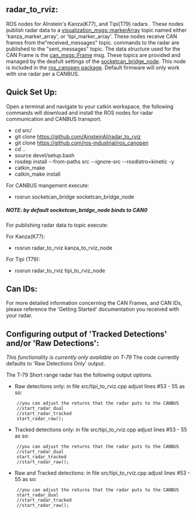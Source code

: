 ## radar_to_rviz:
ROS nodes for AInstein's Kanza(K77), and Tipi(T79) radars .  These nodes publish radar data to a [visualization_msgs::markerArray](http://docs.ros.org/api/visualization_msgs/html/msg/MarkerArray.html) topic named either 'kanza_marker_array', or 'tipi_marker_array'. These nodes receive CAN frames from the"received_messages" topic. commands to the radar are published to the "sent_messages" topic.  The data structure used for the CAN Frame is the [can_msgs::Frame](http://docs.ros.org/api/can_msgs/html/msg/Frame.html) msg. These topics are provided and managed by the deafult settings of the [socketcan_bridge_node](http://wiki.ros.org/socketcan_bridge?distro=lunar). This node is included in the [ros_canopen package](http://wiki.ros.org/ros_canopen?distro=lunar).  Default firmware will only work with one radar per a CANBUS.

## Quick Set Up:
Open a terminal and navigate to your catkin workspace, the following commands will download and install the ROS nodes for radar communication and CANBUS transport.


- cd src/
- git clone https://github.com/AinsteinAI/radar_to_rviz
- git clone https://github.com/ros-industrial/ros_canopen
- cd ..
- source devel/setup.bash
- rosdep install --from-paths src --ignore-src --rosdistro=kinetic -y
- catkin_make
- catkin_make install


For CANBUS mangement execute:

- rosrun socketcan_bridge socketcan_bridge_node
##### NOTE: by default socketcan_bridge_node binds to CAN0


For publishing radar data to topic execute:

For Kanza(K77):
- rosrun radar_to_rviz kanza_to_rviz_node

For Tipi (T79):
- rosrun radar_to_rviz tipi_to_rviz_node

## Can IDs:

For more detailed information concerning the CAN Frames, and CAN IDs, please reference the 'Getting Started' documentation you received with your radar.

## Configuring output of 'Tracked Detections' and/or 'Raw Detections':
*This functionality is currently only available on T-79* 
The code currently defaults to 'Raw Detections Only' output.

The T-79 Short range radar has the following output options.

- Raw detections only:  in file src/tipi_to_rviz.cpp adjust lines #53 - 55 as so:
```
    //you can adjust the returns that the radar puts to the CANBUS
    //start_radar_dual
    //start_radar_tracked
    start_radar_raw();
```

- Tracked detections only: in file src/tipi_to_rviz.cpp adjust lines #53 - 55 as so:
```
    //you can adjust the returns that the radar puts to the CANBUS
    //start_radar_dual
    start_radar_tracked
    //start_radar_raw();
```

- Raw and Tracked detections: in file src/tipi_to_rviz.cpp adjust lines #53 - 55 as so:
```
    //you can adjust the returns that the radar puts to the CANBUS
    start_radar_dual
    //start_radar_tracked
    //start_radar_raw();
```

